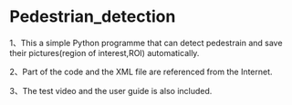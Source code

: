 # Pedestrian_detection
1、This a simple Python programme that can detect pedestrain and save their pictures(region of interest,ROI) automatically.

2、Part of the code and the XML file are referenced from the Internet.

3、The test video and the user guide is also included.
